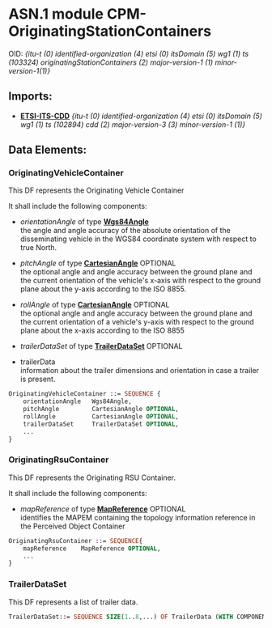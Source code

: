 # <a name="CPM-OriginatingStationContainers"></a>ASN.1 module CPM-OriginatingStationContainers
OID: _{itu-t (0) identified-organization (4) etsi (0) itsDomain (5) wg1 (1) ts (103324) originatingStationContainers (2) major-version-1 (1) minor-version-1(1)}_

## Imports:
* **[ETSI-ITS-CDD](ETSI-ITS-CDD.md)** *{itu-t (0) identified-organization (4) etsi (0) itsDomain (5) wg1 (1) ts (102894) cdd (2) major-version-3 (3) minor-version-1 (1)}*<br/>
## Data Elements:
### <a name="OriginatingVehicleContainer"></a>OriginatingVehicleContainer
This DF  represents the Originating Vehicle Container

 It shall include the following components:

* _orientationAngle_ of type [**Wgs84Angle**](ETSI-ITS-CDD.md#Wgs84Angle) <br>
  the angle and angle accuracy of the absolute orientation of the disseminating vehicle in the WGS84 coordinate system with respect to true North.

* _pitchAngle_ of type [**CartesianAngle**](ETSI-ITS-CDD.md#CartesianAngle)  OPTIONAL<br>
  the optional angle and angle accuracy between the ground plane and the current orientation of the vehicle's x-axis with respect to the ground plane about the y-axis according to the ISO 8855.

* _rollAngle_ of type [**CartesianAngle**](ETSI-ITS-CDD.md#CartesianAngle)  OPTIONAL<br>
  the optional angle and angle accuracy between the ground plane and the current orientation of a vehicle's y-axis with respect to the ground plane about the x-axis according to the ISO 8855

* _trailerDataSet_ of type [**TrailerDataSet**](#TrailerDataSet)  OPTIONAL<br>
* trailerData<br>
  information about the trailer dimensions and orientation in case a trailer is present.

```asn1
OriginatingVehicleContainer ::= SEQUENCE {
    orientationAngle   Wgs84Angle,
    pitchAngle         CartesianAngle OPTIONAL,
    rollAngle          CartesianAngle OPTIONAL,
    trailerDataSet     TrailerDataSet OPTIONAL,
    ...
}
```

### <a name="OriginatingRsuContainer"></a>OriginatingRsuContainer
This DF  represents the Originating RSU Container.

 It shall include the following components:

* _mapReference_ of type [**MapReference**](ETSI-ITS-CDD.md#MapReference)  OPTIONAL<br>
  identifies the MAPEM containing the topology information reference in the Perceived Object Container

```asn1
OriginatingRsuContainer ::= SEQUENCE{
    mapReference    MapReference OPTIONAL,
    ...
}
```

### <a name="TrailerDataSet"></a>TrailerDataSet
This DF  represents a list of trailer data.
```asn1
TrailerDataSet::= SEQUENCE SIZE(1..8,...) OF TrailerData (WITH COMPONENTS {... ,frontOverhang ABSENT, rearOverhang ABSENT, trailerWidth ABSENT})
```




